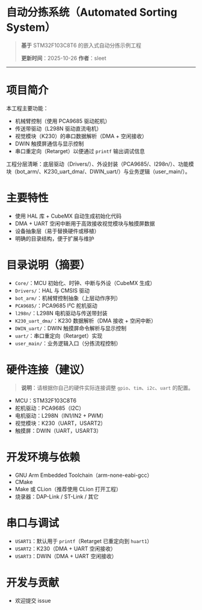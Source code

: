 # 自动分拣系统（Automated Sorting System）

> **基于** STM32F103C8T6 的嵌入式自动分拣示例工程
>
> **更新时间**：2025-10-26
> **作者**：sleet

---

# 项目简介

本工程主要功能：

* 机械臂控制（使用 PCA9685 驱动舵机）
* 传送带驱动（L298N 驱动直流电机）
* 视觉模块（K230）的串口数据解析（DMA + 空闲接收）
* DWIN 触摸屏通信与显示控制
* 串口重定向（Retarget）以便通过 `printf` 输出调试信息

工程分层清晰：底层驱动（Drivers/）、外设封装（PCA9685/、l298n/）、功能模块（bot_arm/、K230_uart_dma/、DWIN_uart/）与业务逻辑（user_main/）。

# 主要特性

* 使用 HAL 库 + CubeMX 自动生成初始化代码
* DMA + UART 空闲中断用于高效接收视觉模块与触摸屏数据
* 设备抽象层（易于替换硬件或移植）
* 明确的目录结构，便于扩展与维护

# 目录说明（摘要）

* `Core/`：MCU 初始化、时钟、中断与外设（CubeMX 生成）
* `Drivers/`：HAL 与 CMSIS 驱动
* `bot_arm/`：机械臂控制抽象（上层动作序列）
* `PCA9685/`：PCA9685 I²C 舵机驱动
* `l298n/`：L298N 电机驱动与传送带封装
* `K230_uart_dma/`：K230 数据解析（DMA 接收 + 空闲中断）
* `DWIN_uart/`：DWIN 触摸屏命令解析与显示控制
* `uart/`：串口重定向（Retarget）实现
* `user_main/`：业务逻辑入口（分拣流程控制）

# 硬件连接（建议）

> **说明**：请根据你自己的硬件实际连接调整 `gpio`、`tim`、`i2c`、`uart` 的配置。

* MCU：STM32F103C8T6
* 舵机驱动：PCA9685（I2C）
* 电机驱动：L298N（IN1/IN2 + PWM）
* 视觉模块：K230（UART，USART2）
* 触摸屏：DWIN（UART，USART3）

# 开发环境与依赖

* GNU Arm Embedded Toolchain（arm-none-eabi-gcc）
* CMake
* Make 或 CLion（推荐使用 CLion 打开工程）
* 烧录器：DAP-Link / ST-Link / 其它

# 串口与调试

* `USART1`：默认用于 `printf`（Retarget 已重定向到 `huart1`）
* `USART2`：K230（DMA + UART 空闲接收）
* `USART3`：DWIN（DMA + UART 空闲接收）

# 开发与贡献

* 欢迎提交 issue
